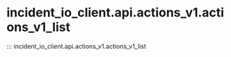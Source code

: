 # incident_io_client.api.actions_v1.actions_v1_list

::: incident_io_client.api.actions_v1.actions_v1_list
